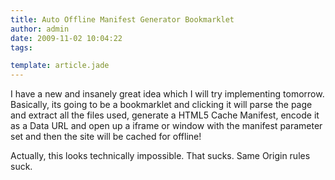 ```yaml
---
title: Auto Offline Manifest Generator Bookmarklet
author: admin
date: 2009-11-02 10:04:22
tags: 

template: article.jade
---
```


I have a new and insanely great idea which I will try implementing tomorrow. Basically, its going to be a bookmarklet and clicking it will parse the page and extract all the files used, generate a HTML5 Cache Manifest, encode it as a Data URL and open up a iframe or window with the manifest parameter set and then the site will be cached for offline!

Actually, this looks technically impossible. That sucks. Same Origin rules suck.
